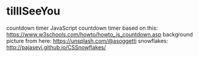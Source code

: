# tillISeeYou
countdown timer
JavaScript countdown timer based on this: https://www.w3schools.com/howto/howto_js_countdown.asp
background picture from here: https://unsplash.com/@asoggetti
snowflakes: http://pajasevi.github.io/CSSnowflakes/
